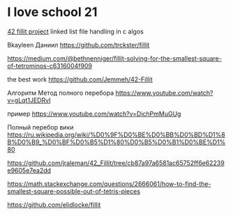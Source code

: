 # I love school 21


[42 fillit project](https://github.com/trckster/fillit)
linked list 
file handling in c 
algos


Bkayleen Даниил
https://github.com/trckster/fillit

https://medium.com/@bethnenniger/fillit-solving-for-the-smallest-square-of-tetrominos-c6316004f909

the best work
https://github.com/Jemmeh/42-Fillit

Алгоритм Метод полного перебора
https://www.youtube.com/watch?v=gLqt1JEDRvI

пример
https://www.youtube.com/watch?v=DichPmMuGUg

Полный перебор вики
https://ru.wikipedia.org/wiki/%D0%9F%D0%BE%D0%BB%D0%BD%D1%8B%D0%B9_%D0%BF%D0%B5%D1%80%D0%B5%D0%B1%D0%BE%D1%80

https://github.com/jraleman/42_Fillit/tree/cb87a97a6581ac65752ff6e62239e9605e7ea2dd

https://math.stackexchange.com/questions/2666061/how-to-find-the-smallest-square-possible-out-of-tetris-pieces

https://github.com/elidlocke/fillit

